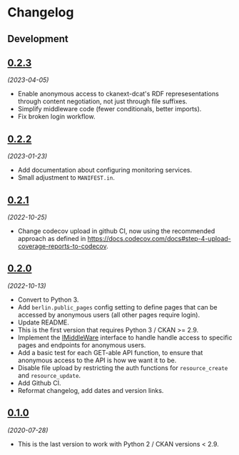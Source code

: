# Changelog

## Development

## [0.2.3](https://github.com/berlinonline/ckanext-berlinauth/releases/tag/0.2.3)

_(2023-04-05)_

- Enable anonymous access to ckanext-dcat's RDF represesentations through content
  negotiation, not just through file suffixes.
- Simplify middleware code (fewer conditionals, better imports).
- Fix broken login workflow.

## [0.2.2](https://github.com/berlinonline/ckanext-berlinauth/releases/tag/0.2.2)

_(2023-01-23)_

- Add documentation about configuring monitoring services.
- Small adjustment to `MANIFEST.in`.

## [0.2.1](https://github.com/berlinonline/ckanext-berlinauth/releases/tag/0.2.1)

_(2022-10-25)_

- Change codecov upload in github CI, now using the recommended approach as defined in https://docs.codecov.com/docs#step-4-upload-coverage-reports-to-codecov.

## [0.2.0](https://github.com/berlinonline/ckanext-berlinauth/releases/tag/0.2.0)

_(2022-10-13)_

- Convert to Python 3.
- Add `berlin.public_pages` config setting to define pages that can be accessed by anonymous users (all other pages require login).
- Update README.
- This is the first version that requires Python 3 / CKAN >= 2.9.
- Implement the [IMiddleWare](https://docs.ckan.org/en/2.9/extensions/plugin-interfaces.html#ckan.plugins.interfaces.IMiddleware) interface to handle handle access to specific pages and endpoints for anonymous users.
- Add a basic test for each GET-able API function, to ensure that anonymous access to the API is how we want it to be.
- Disable file upload by restricting the auth functions for `resource_create` and `resource_update`.
- Add Github CI.
- Reformat changelog, add dates and version links.

## [0.1.0](https://github.com/berlinonline/ckanext-berlinauth/releases/tag/0.1.0)

_(2020-07-28)_

- This is the last version to work with Python 2 / CKAN versions < 2.9.
